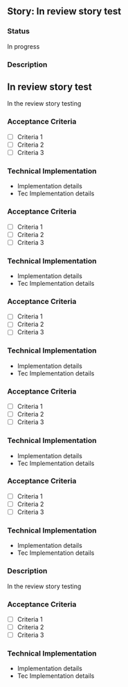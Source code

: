 ## Story: In review story test

### Status

In progress

### Description

## In review story test

In the review story 
testing

### Acceptance Criteria
- [ ] Criteria 1
- [ ] Criteria 2
- [ ] Criteria 3

### Technical Implementation
- Implementation details
- Tec Implementation details


### Acceptance Criteria
- [ ] Criteria 1
- [ ] Criteria 2
- [ ] Criteria 3

### Technical Implementation
- Implementation details
- Tec Implementation details


### Acceptance Criteria
- [ ] Criteria 1
- [ ] Criteria 2
- [ ] Criteria 3

### Technical Implementation
- Implementation details
- Tec Implementation details


### Acceptance Criteria
- [ ] Criteria 1
- [ ] Criteria 2
- [ ] Criteria 3

### Technical Implementation
- Implementation details
- Tec Implementation details


### Acceptance Criteria
- [ ] Criteria 1
- [ ] Criteria 2
- [ ] Criteria 3

### Technical Implementation
- Implementation details
- Tec Implementation details


### Description
In the review story 
testing

### Acceptance Criteria
- [ ] Criteria 1
- [ ] Criteria 2
- [ ] Criteria 3

### Technical Implementation
- Implementation details
- Tec Implementation details



